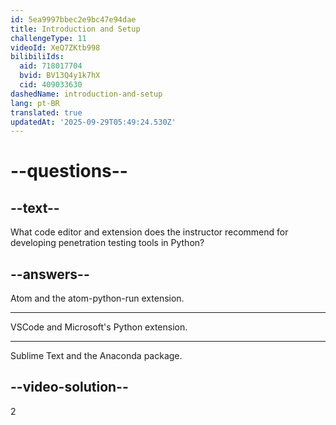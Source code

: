 ```yaml
---
id: 5ea9997bbec2e9bc47e94dae
title: Introduction and Setup
challengeType: 11
videoId: XeQ7ZKtb998
bilibiliIds:
  aid: 718017704
  bvid: BV13Q4y1k7hX
  cid: 409033630
dashedName: introduction-and-setup
lang: pt-BR
translated: true
updatedAt: '2025-09-29T05:49:24.530Z'
---
```


# --questions--

## --text--

What code editor and extension does the instructor recommend for developing penetration testing tools in Python?

## --answers--

Atom and the atom-python-run extension.

---

VSCode and Microsoft's Python extension.

---

Sublime Text and the Anaconda package.

## --video-solution--

2

